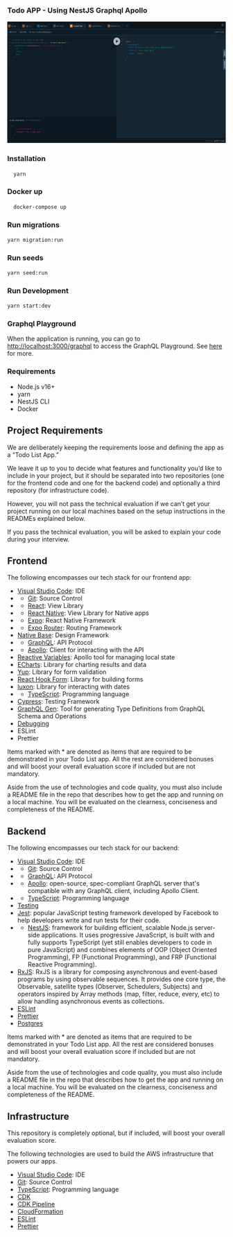 ### Todo APP - Using NestJS Graphql Apollo 

<img src="./.github/playground.png" height="280">

### Installation

```bash
  yarn
```

### Docker up

```bash
  docker-compose up
```

### Run migrations

```bash
yarn migration:run
```

### Run seeds

```bash
yarn seed:run
```

### Run Development

```bash
yarn start:dev
``````

### Graphql Playground

When the application is running, you can go to [http://localhost:3000/graphql](http://localhost:3000/graphql) to access the GraphQL Playground.  See [here](https://docs.nestjs.com/graphql/quick-start#playground) for more.

### Requirements

- Node.js v16+
- yarn
- NestJS CLI
- Docker

## Project Requirements

We are deliberately keeping the requirements loose and defining the app as a “Todo List App.”

We leave it up to you to decide what features and functionality you’d like to include in your project, but it should be separated into two repositories (one for the frontend code and one for the backend code) and optionally a third repository (for infrastructure code).

However, you will not pass the technical evaluation if we can’t get your project running on our local machines based on the setup instructions in the READMEs explained below.

If you pass the technical evaluation, you will be asked to explain your code during your interview.

## Frontend

The following encompasses our tech stack for our frontend app:

- [Visual Studio Code](https://code.visualstudio.com/docs/introvideos/basics): IDE
- * [Git](https://git-scm.com/book/en/v2/Getting-Started-First-Time-Git-Setup): Source Control
- * [React](https://react.dev/learn): View Library
- * [React Native](https://reactnative.dev/docs/getting-started): View Library for Native apps
- * [Expo](https://docs.expo.dev/): React Native Framework
- * [Expo Router](https://expo.github.io/router/docs/): Routing Framework
- [Native Base](https://docs.nativebase.io/): Design Framework
- * [GraphQL](https://graphql.org/learn/): API Protocol
- * [Apollo](https://www.apollographql.com/docs/react): Client for interacting with the API
- [Reactive Variables](https://www.apollographql.com/docs/react/local-state/reactive-variables/): Apollo tool for managing local state
- [ECharts](https://echarts.apache.org/en/api.html#echarts): Library for charting results and data
- [Yup](https://github.com/jquense/yup): Library for form validation
- [React Hook Form](https://www.react-hook-form.com/): Library for building forms
- [luxon](https://moment.github.io/luxon/): Library for interacting with dates
- * [TypeScript](https://www.typescriptlang.org/docs/): Programming language
- [Cypress](https://docs.cypress.io/guides/overview/why-cypress): Testing Framework
- [GraphQL Gen](https://the-guild.dev/graphql/codegen): Tool for generating Type Definitions from GraphQL Schema and Operations
- [Debugging](https://docs.expo.dev/debugging/tools/)
- ESLint
- Prettier

Items marked with * are denoted as items that are required to be demonstrated in your Todo List app. All the rest are considered bonuses and will boost your overall evaluation score if included but are not mandatory.

Aside from the use of technologies and code quality, you must also include a README file in the repo that describes how to get the app and running on a local machine. You will be evaluated on the clearness, conciseness and completeness of the README.

## Backend

The following encompasses our tech stack for our backend:

- [Visual Studio Code](https://code.visualstudio.com/docs/introvideos/basics): IDE
- * [Git](https://git-scm.com/book/en/v2/Getting-Started-First-Time-Git-Setup): Source Control
- * [GraphQL](https://graphql.org/learn/): API Protocol
- * [Apollo](https://www.apollographql.com/docs/apollo-server/): open-source, spec-compliant GraphQL server that's compatible with any GraphQL client, including Apollo Client.
- * [TypeScript](https://www.typescriptlang.org/docs/): Programming language
- [Testing](https://docs.nestjs.com/fundamentals/testing)
- [Jest](https://jestjs.io/docs/getting-started): popular JavaScript testing framework developed by Facebook to help developers write and run tests for their code.
- * [NestJS](https://docs.nestjs.com/): framework for building efficient, scalable Node.js server-side applications. It uses progressive JavaScript, is built with and fully supports TypeScript (yet still enables developers to code in pure JavaScript) and combines elements of OOP (Object Oriented Programming), FP (Functional Programming), and FRP (Functional Reactive Programming).
- [RxJS](https://rxjs.dev/guide/overview): RxJS is a library for composing asynchronous and event-based programs by using observable sequences. It provides one core type, the Observable, satellite types (Observer, Schedulers, Subjects) and operators inspired by Array methods (map, filter, reduce, every, etc) to allow handling asynchronous events as collections.
- [ESLint](https://eslint.org/docs/latest/use/getting-started)
- [Prettier](https://prettier.io/)
- [Postgres](https://www.postgresql.org/docs/)

Items marked with * are denoted as items that are required to be demonstrated in your Todo List app. All the rest are considered bonuses and will boost your overall evaluation score if included but are not mandatory.

Aside from the use of technologies and code quality, you must also include a README file in the repo that describes how to get the app and running on a local machine. You will be evaluated on the clearness, conciseness and completeness of the README.

## Infrastructure

This repository is completely optional, but if included, will boost your overall evaluation score.

The following technologies are used to build the AWS infrastructure that powers our apps.

- [Visual Studio Code](https://code.visualstudio.com/docs/introvideos/basics): IDE
- [Git](https://git-scm.com/book/en/v2/Getting-Started-First-Time-Git-Setup): Source Control
- [TypeScript](https://www.typescriptlang.org/docs/): Programming language
- [CDK](https://docs.aws.amazon.com/cdk/v2/guide/home.html)
- [CDK Pipeline](https://docs.aws.amazon.com/cdk/v2/guide/cdk_pipeline.html)
- [CloudFormation](https://docs.aws.amazon.com/AWSCloudFormation/latest/UserGuide/GettingStarted.html)
- [ESLint](https://eslint.org/docs/latest/use/getting-started)
- [Prettier](https://prettier.io/)